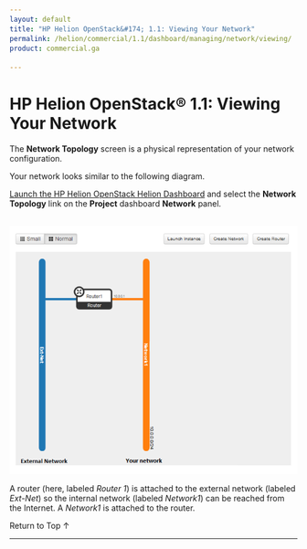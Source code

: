 ```yaml
---
layout: default
title: "HP Helion OpenStack&#174; 1.1: Viewing Your Network"
permalink: /helion/commercial/1.1/dashboard/managing/network/viewing/
product: commercial.ga

---
```

<!--PUBLISHED-->

<script>

function PageRefresh {
onLoad="window.refresh"
}

PageRefresh();

</script>

<!-- <p style="font-size: small;"> <a href="/helion/commercial/1.1/ga1/install/">&#9664; PREV</a> | <a href="/helion/commercial/1.1/ga1/install-overview/">&#9650; UP</a> | <a href="/helion/commercial/1.1/ga1/">NEXT &#9654;</a></p> -->

# HP Helion OpenStack&#174; 1.1: Viewing Your Network

The **Network Topology** screen is a physical representation of your network configuration.

Your network looks similar to the following diagram. 

[Launch the HP Helion OpenStack Helion Dashboard](/helion/openstack/1.1/dashboard/login/) and select the **Network Topology** link on the **Project** dashboard **Network** panel.

<br /><img src="media/compute-network-topology-def-crop.png"  alt="" />

A router (here, labeled *Router 1*) is attached to the external network (labeled *Ext-Net*) so the internal network (labeled *Network1*) can be reached from the Internet. A *Network1* is attached to the router.

<a href="#top" style="padding:14px 0px 14px 0px; text-decoration: none;"> Return to Top &#8593; </a>


----

